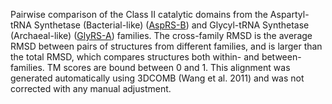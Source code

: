 Pairwise comparison of the Class II catalytic domains from the Aspartyl-tRNA Synthetase (Bacterial-like) (<a href='/class2/asp1'>AspRS-B</a>) and Glycyl-tRNA Synthetase (Archaeal-like) (<a href='/class2/gly1'>GlyRS-A</a>) families. 
	The cross-family RMSD is the average RMSD between pairs of structures from different families, and is
	 larger than the total RMSD, which compares structures both within- and between-families. TM scores are bound between 0 and 1. 
	 This alignment was generated automatically using 3DCOMB (Wang et al. 2011) and was not corrected with any manual adjustment.
